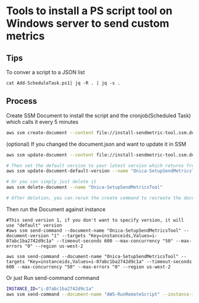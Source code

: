 # Tools to install a PS script tool on Windows server to send custom metrics


## Tips
To conver a script to a JSON list
```
cat Add-ScheduleTask.ps1| jq -R . | jq -s .
```

## Process

Create SSM Document to install the script and the cronjob(Scheduled Task) which calls it every 5 minutes
```bash
aws ssm create-document --content file://install-sendmetric-tool.ssm.document.json --name "Onica-SetupSendMetricsTool" --document-type "Command" --region us-west-2
```

(optional) If you changed the document.json and want to update it in SSM
```bash
aws ssm update-document --content file://install-sendmetric-tool.ssm.document.json --name "Onica-SetupSendMetricsTool" --document-version "\$LATEST"  --region us-west-2

# Then set the default version to your latest version which returns from update-document result
aws ssm update-document-default-version --name "Onica-SetupSendMetricsTool" --document-version "2"

# Or you can simply just delete it
aws ssm delete-document --name "Onica-SetupSendMetricsTool"

# After deletion, you can rerun the create command to recreate the document
```


Then run the Document against instance
```
#This send version 1, if you don't want to specify version, it will use "default" version
#aws ssm send-command --document-name "Onica-SetupSendMetricsTool" --document-version "1" --targets "Key=instanceids,Values=i-07abc1ba2742d9c1a" --timeout-seconds 600 --max-concurrency "50" --max-errors "0" --region us-west-2

aws ssm send-command --document-name "Onica-SetupSendMetricsTool" --targets "Key=instanceids,Values=i-07abc1ba2742d9c1a" --timeout-seconds 600 --max-concurrency "50" --max-errors "0" --region us-west-2
```

Or just Run send-command command

```bash
INSTANCE_ID="i-07abc1ba2742d9c1a"
aws ssm send-command --document-name "AWS-RunRemoteScript" --instance-ids "$INSTANCE_ID" --parameters '{"sourceType":["GitHub"],"sourceInfo":["{\"owner\":\"TanAlex\", \"repository\":\"aws-ssm-powershell-cloudwatch-alarm\", \"path\": \"Add-ScheduleTask.ps1\"}"],"commandLine":["powershell Add-ScheduleTask.ps1"]}' --region us-west-2
```